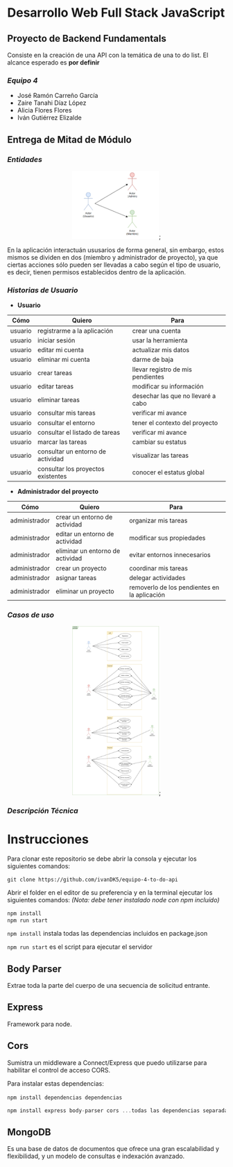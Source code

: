 # Desarrollo Web Full Stack JavaScript
## Proyecto de Backend Fundamentals

Consiste en la creación de una API con la temática de una to do list. El alcance esperado es **por definir**

### *Equipo 4*
* José Ramón Carreño García
* Zaire Tanahi Díaz López
* Alicia Flores Flores
* Iván Gutiérrez Elizalde

## Entrega de Mitad de Módulo
### *Entidades*

<p align="center">
  <img src="img/Usuario-definicion.png" alt="Definición de usuarios" heigth="200px" width="200px">;
</p>

En la aplicación interactuán ususarios de forma general, sin embargo, estos mismos se dividen en dos (miembro 
y administrador de proyecto), ya que ciertas acciones sólo pueden ser llevadas a cabo según el tipo de usuario, 
es decir, tienen permisos establecidos dentro de la aplicación.

### *Historias de Usuario* 

* **Usuario**

| Cómo | Quiero | Para |
| --- | --- | --- |
| usuario | registrarme a la aplicación | crear una cuenta |
| usuario | iniciar sesión | usar la herramienta |
| usuario | editar mi cuenta | actualizar mis datos |
| usuario | eliminar mi cuenta | darme de baja |
| usuario | crear tareas | llevar registro de mis pendientes |
| usuario | editar tareas | modificar su información |
| usuario | eliminar tareas | desechar las que no llevaré a cabo |
| usuario | consultar mis tareas | verificar mi avance |
| usuario | consultar el entorno | tener el contexto del proyecto |
| usuario | consultar el listado de tareas | verificar mi avance |
| usuario | marcar las tareas | cambiar su estatus |
| usuario | consultar un entorno de actividad | visualizar las tareas |
| usuario | consultar los proyectos existentes | conocer el estatus global |


* **Administrador del proyecto**

| Cómo | Quiero | Para |
| --- | --- | --- |
| administrador | crear un entorno de actividad | organizar mis tareas |
| administrador | editar un entorno de actividad| modificar sus propiedades |
| administrador | eliminar un entorno de actividad | evitar entornos innecesarios |
| administrador | crear un proyecto | coordinar mis tareas |
| administrador | asignar tareas | delegar actividades |
| administrador | eliminar un proyecto | removerlo de los pendientes en la aplicación |

  
### *Casos de uso*
<p align="center">
  <img src="img/Casos de Uso-To-do.png" alt="Casos de Uso-To Do" heigth="200px" width="200px">;
</p>

### *Descripción Técnica*
# Instrucciones
Para clonar este repositorio se debe abrir la consola y ejecutar los siguientes comandos:

```git
git clone https://github.com/ivanDK5/equipo-4-to-do-api
```

Abrir el folder en el editor de su preferencia y en la terminal ejecutar los siguientes comandos:
_(Nota: debe tener instalado node con npm incluído)_

```npm
npm install
npm run start
```

`npm install` instala todas las dependencias incluidos en package.json 

`npm run start` es el script para ejecutar el servidor

## Body Parser
Extrae toda la parte del cuerpo de una secuencia de solicitud entrante.
## Express
Framework para node.
## Cors
Sumistra un middleware a Connect/Express que puedo utilizarse para habilitar el control de acceso CORS.

Para instalar estas dependencias:

`npm install dependencias dependencias`

```javascript
npm install express body-parser cors ...todas las dependencias separadas por espacio
```
## MongoDB
Es una base de datos de documentos que ofrece una gran escalabilidad y flexibilidad, y un modelo de consultas e indexación avanzado.